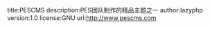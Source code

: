 title:PESCMS
description:PES团队制作的精品主题之一
author:lazyphp
version:1.0
license:GNU
url:http://www.pescms.com